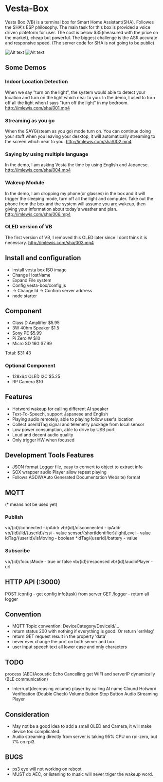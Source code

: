 # Vesta-Box
Vesta Box (VB) is a terminal box for Smart Home Assistant(SHA). Followes the SHA's ESP philosophy.
The main task for this box is provided a voice driven plateform for user.
The cost is below $35(measured with the price on the market), cheap but powerful.
The biggest challenge is the ASR accurate and responsive speed.
(The server code for SHA is not going to be public)

![Alt text](http://imlewis.com/sha/v1.jpg?raw=true "Title")
![Alt text](http://imlewis.com/sha/v2.jpg?raw=true "Title")

## Some Demos
### Indoor Location Detection
When we say "turn on the light", the system would able to detect your location and turn on the light which near to you. In the demo, I used to turn off all the light when I says "turn off the light" in my bedroom.
http://imlewis.com/sha/001.mp4
### Streaming as you go
When the SAYG(steam as you go) mode turn on. You can continue doing your stuff when you leaving your desktop, it will automatically streaming to the screen which near to you.
http://imlewis.com/sha/002.mp4
### Saying by using multiple language
In the demo, I am asking Vesta the time by using English and Japanese.
http://imlewis.com/sha/004.mp4
### Wakeup Module
In the demo, I am dropping my phone(or glasses) in the box and it will trigger the sleeping mode, turn off all the light and computer. Take out the phone from the box and the system will assume you are wakeup, then giving your information about today's weather and plan.
http://imlewis.com/sha/006.mp4
### OLED version of VB
The first version of VB, I removed this OLED later since I dont think it is necessary.
http://imlewis.com/sha/003.mp4

## Install and configuration
* Install vesta box ISO image
* Change HostName
* Expand File system
* Config vesta-box/config.js
*   -> Change Id
    -> Confirm server address
* node starter

## Component
* Class D Amplifier $5.95
* 3W 40hm Speaker   $1.5
* Sony PE           $5.99
* Pi Zero W         $10
* Micro SD 16G      $7.99

Total:              $31.43
### Optional Component
* 128x64 OLED I2C   $5.25
* RP Camera         $10

## Features
* Hotword wakeup for calling different AI speaker
* Text-To-Speech, support Japanese and English
* Playing audio remotely, able to playing follow user's location
* Collect userIdTag signal and telemetry package from local sensor
* Low power consumption, able to drive by USB port
* Loud and decent audio quality
* Only trigger HW when focused

## Development Tools Features
* JSON format Logger file, easy to convert to object to extract info
* SOX wrapper audio Player allow repeat playing
* Follows AGDW(Auto Generated Documentation Website) format

## MQTT
(* means not be used yet)
### Publish
vb/{id}/connected  - ipAddr
vb/{id}/disconnected   - ipAddr
vb/{id}/ild/{userId}/rssi  - value
sensor/{shortIdentifier}/lightLevel  - value
idTag/{userId}/isMoving - boolean
*idTag/{userId}/battery - value

### Subscribe
vb/{id}/focusMode - true or false
vb/{id}/responsed
vb/{id}/audioPlayer - url

## HTTP API (:3000)
POST /config     - get config info(task) from server
GET  /logger   - return all logger

## Convention
* MQTT Topic convention: DeviceCategory/DeviceId/...
* return status 200 with nothing if everything is good. Or return 'errMsg'
* return GET request result in the property 'data'
* never ever change the port on both server and box
* user input speech text all lower case and only characters

## TODO
process (AEC)Acoustic Echo Cancelling
get WIFI and serverIP dynamically (BLE communication)
* Interrupt(decreasing volume) player by calling AI name
Clound Hotword Verification (Double Check)
Volume Button
Stop Button
Audio Streaming Player

## Consideration
* May not be a good idea to add a small OLED and Camera, it will make device too complicated.
* Audio streaming directly from server is taking 95% CPU on rpi-zero, but 7% on rpi3.

## BUGS
* ps3 eye will not working on reboot
* MUST do AEC, or listening to music will never triger the wakeup word.
